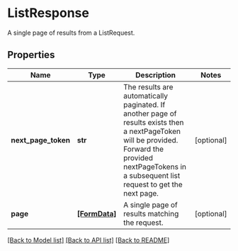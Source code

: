 # ListResponse

A single page of results from a ListRequest.
## Properties
Name | Type | Description | Notes
------------ | ------------- | ------------- | -------------
**next_page_token** | **str** | The results are automatically paginated. If another page of results exists then a nextPageToken will be provided. Forward the provided nextPageTokens in a subsequent list request to get the next page.  | [optional] 
**page** | [**[FormData]**](FormData.md) | A single page of results matching the request. | [optional] 

[[Back to Model list]](../README.md#documentation-for-models) [[Back to API list]](../README.md#documentation-for-api-endpoints) [[Back to README]](../README.md)


